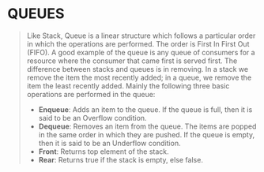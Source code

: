 # QUEUES
> Like Stack, Queue is a linear structure which follows a particular order in which the operations are performed. The order is First In First Out (FIFO). 
> A good example of the queue is any queue of consumers for a resource where the consumer that came first is served first. 
> The difference between stacks and queues is in removing. In a stack we remove the item the most recently added; in a queue, we remove the item the least recently added.
> Mainly the following three basic operations are performed in the queue:
>  * **Enqueue**: Adds an item to the queue. If the queue is full, then it is said to be an Overflow condition.
> * **Dequeue**: Removes an item from the queue. The items are popped in the same order in which they are pushed. If the queue is empty, then it is said to be an Underflow condition.
>  * **Front**: Returns top element of the stack.
> * **Rear**: Returns true if the stack is empty, else false.
